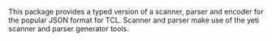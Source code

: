 This package provides a typed version of a scanner, parser and encoder for the popular JSON format for TCL. Scanner and parser make use of the yeti scanner and parser generator tools.